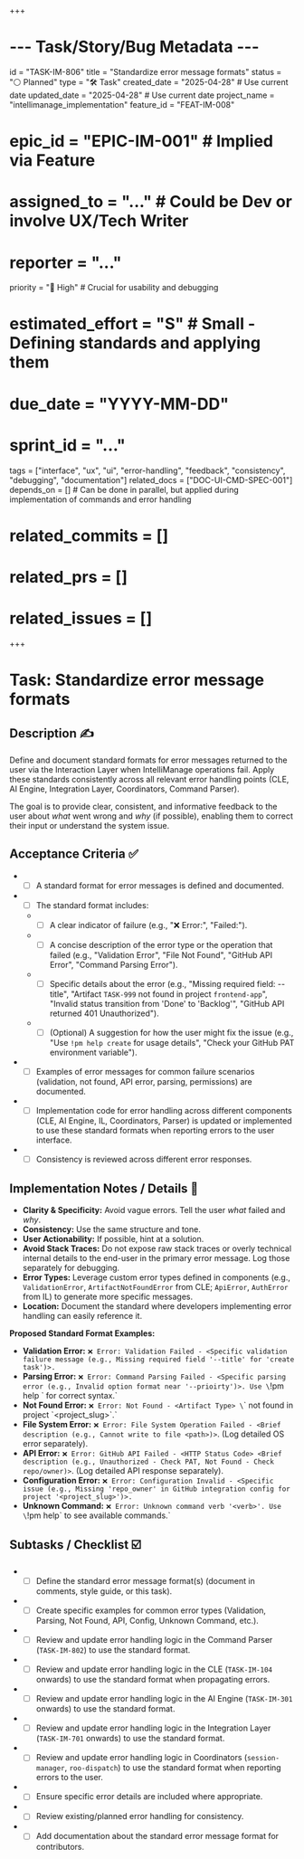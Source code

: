 +++
# --- Task/Story/Bug Metadata ---
id = "TASK-IM-806"
title = "Standardize error message formats"
status = "⚪️ Planned"
type = "🛠️ Task"
created_date = "2025-04-28" # Use current date
updated_date = "2025-04-28" # Use current date
project_name = "intellimanage_implementation"
feature_id = "FEAT-IM-008"
# epic_id = "EPIC-IM-001" # Implied via Feature
# assigned_to = "..." # Could be Dev or involve UX/Tech Writer
# reporter = "..."
priority = "🔼 High" # Crucial for usability and debugging
# estimated_effort = "S" # Small - Defining standards and applying them
# due_date = "YYYY-MM-DD"
# sprint_id = "..."
tags = ["interface", "ux", "ui", "error-handling", "feedback", "consistency", "debugging", "documentation"]
related_docs = ["DOC-UI-CMD-SPEC-001"]
depends_on = [] # Can be done in parallel, but applied during implementation of commands and error handling
# related_commits = []
# related_prs = []
# related_issues = []
+++

# Task: Standardize error message formats

## Description ✍️

Define and document standard formats for error messages returned to the user via the Interaction Layer when IntelliManage operations fail. Apply these standards consistently across all relevant error handling points (CLE, AI Engine, Integration Layer, Coordinators, Command Parser).

The goal is to provide clear, consistent, and informative feedback to the user about *what* went wrong and *why* (if possible), enabling them to correct their input or understand the system issue.

## Acceptance Criteria ✅

*   - [ ] A standard format for error messages is defined and documented.
*   - [ ] The standard format includes:
    *   - [ ] A clear indicator of failure (e.g., "❌ Error:", "Failed:").
    *   - [ ] A concise description of the error type or the operation that failed (e.g., "Validation Error", "File Not Found", "GitHub API Error", "Command Parsing Error").
    *   - [ ] Specific details about the error (e.g., "Missing required field: --title", "Artifact `TASK-999` not found in project `frontend-app`", "Invalid status transition from 'Done' to 'Backlog'", "GitHub API returned 401 Unauthorized").
    *   - [ ] (Optional) A suggestion for how the user might fix the issue (e.g., "Use `!pm help create` for usage details", "Check your GitHub PAT environment variable").
*   - [ ] Examples of error messages for common failure scenarios (validation, not found, API error, parsing, permissions) are documented.
*   - [ ] Implementation code for error handling across different components (CLE, AI Engine, IL, Coordinators, Parser) is updated or implemented to use these standard formats when reporting errors to the user interface.
*   - [ ] Consistency is reviewed across different error responses.

## Implementation Notes / Details 📝

*   **Clarity & Specificity:** Avoid vague errors. Tell the user *what* failed and *why*.
*   **Consistency:** Use the same structure and tone.
*   **User Actionability:** If possible, hint at a solution.
*   **Avoid Stack Traces:** Do not expose raw stack traces or overly technical internal details to the end-user in the primary error message. Log those separately for debugging.
*   **Error Types:** Leverage custom error types defined in components (e.g., `ValidationError`, `ArtifactNotFoundError` from CLE; `ApiError`, `AuthError` from IL) to generate more specific messages.
*   **Location:** Document the standard where developers implementing error handling can easily reference it.

**Proposed Standard Format Examples:**

*   **Validation Error:** `❌ Error: Validation Failed - <Specific validation failure message (e.g., Missing required field '--title' for 'create task')>.`
*   **Parsing Error:** `❌ Error: Command Parsing Failed - <Specific parsing error (e.g., Invalid option format near '--prioirty')>. Use \`!pm help <verb>\` for correct syntax.`
*   **Not Found Error:** `❌ Error: Not Found - <Artifact Type> \`<ID>\` not found in project \`<project_slug>\`.`
*   **File System Error:** `❌ Error: File System Operation Failed - <Brief description (e.g., Cannot write to file <path>)>`. (Log detailed OS error separately).
*   **API Error:** `❌ Error: GitHub API Failed - <HTTP Status Code> <Brief description (e.g., Unauthorized - Check PAT, Not Found - Check repo/owner)>`. (Log detailed API response separately).
*   **Configuration Error:** `❌ Error: Configuration Invalid - <Specific issue (e.g., Missing 'repo_owner' in GitHub integration config for project '<project_slug>')>.`
*   **Unknown Command:** `❌ Error: Unknown command verb '<verb>'. Use \`!pm help\` to see available commands.`

## Subtasks / Checklist ☑️

*   - [ ] Define the standard error message format(s) (document in comments, style guide, or this task).
*   - [ ] Create specific examples for common error types (Validation, Parsing, Not Found, API, Config, Unknown Command, etc.).
*   - [ ] Review and update error handling logic in the Command Parser (`TASK-IM-802`) to use the standard format.
*   - [ ] Review and update error handling logic in the CLE (`TASK-IM-104` onwards) to use the standard format when propagating errors.
*   - [ ] Review and update error handling logic in the AI Engine (`TASK-IM-301` onwards) to use the standard format.
*   - [ ] Review and update error handling logic in the Integration Layer (`TASK-IM-701` onwards) to use the standard format.
*   - [ ] Review and update error handling logic in Coordinators (`session-manager`, `roo-dispatch`) to use the standard format when reporting errors to the user.
*   - [ ] Ensure specific error details are included where appropriate.
*   - [ ] Review existing/planned error handling for consistency.
*   - [ ] Add documentation about the standard error message format for contributors.
